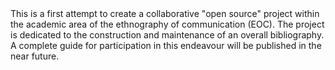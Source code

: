 <html>
<head>
This is a first attempt to create a collaborative "open source" project within the academic area of the ethnography of communication (EOC). The project is dedicated to the construction and maintenance of an overall bibliography. A complete guide for participation in this endeavour will be published in the near future.
</head>
</html>
